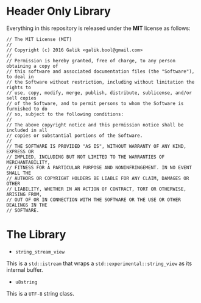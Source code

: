 # Header Only Library

Everything in this repository is released under the **MIT** license as follows:

    // The MIT License (MIT)
    //
    // Copyright (c) 2016 Galik <galik.bool@gmail.com>
    //
    // Permission is hereby granted, free of charge, to any person obtaining a copy of
    // this software and associated documentation files (the "Software"), to deal in
    // the Software without restriction, including without limitation the rights to
    // use, copy, modify, merge, publish, distribute, sublicense, and/or sell copies
    // of the Software, and to permit persons to whom the Software is furnished to do
    // so, subject to the following conditions:
    //
    // The above copyright notice and this permission notice shall be included in all
    // copies or substantial portions of the Software.
    //
    // THE SOFTWARE IS PROVIDED "AS IS", WITHOUT WARRANTY OF ANY KIND, EXPRESS OR
    // IMPLIED, INCLUDING BUT NOT LIMITED TO THE WARRANTIES OF MERCHANTABILITY,
    // FITNESS FOR A PARTICULAR PURPOSE AND NONINFRINGEMENT. IN NO EVENT SHALL THE
    // AUTHORS OR COPYRIGHT HOLDERS BE LIABLE FOR ANY CLAIM, DAMAGES OR OTHER
    // LIABILITY, WHETHER IN AN ACTION OF CONTRACT, TORT OR OTHERWISE, ARISING FROM,
    // OUT OF OR IN CONNECTION WITH THE SOFTWARE OR THE USE OR OTHER DEALINGS IN THE
    // SOFTWARE.

# The Library

* `string_stream_view`

This is a `std::istream` that wraps a `std::experimental::string_view` as its internal buffer.

* `u8string`

This is a `UTF-8` string class.


